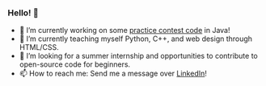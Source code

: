 ### Hello! 👋

- 🔭  I’m currently working on some [practice contest code](https://github.com/cskipworth/ContestCode) in Java!
- 🌱  I’m currently teaching myself Python, C++, and web design through HTML/CSS.
- 🤔  I’m looking for a summer internship and opportunities to contribute to open-source code for beginners.
- 📫  How to reach me: Send me a message over [LinkedIn](https://www.linkedin.com/in/clarissa-skipworth/)!

<!--
**cskipworth/cskipworth** is a ✨ _special_ ✨ repository because its `README.md` (this file) appears on your GitHub profile.

Here are some ideas to get you started:

